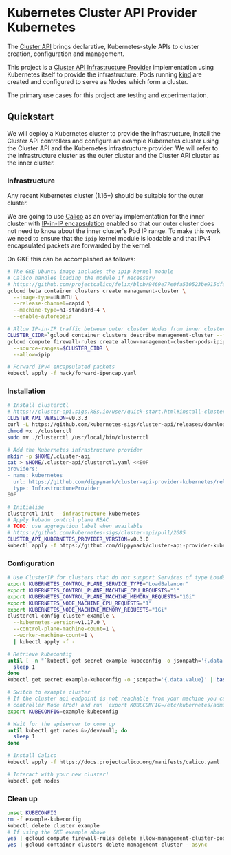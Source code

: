 # Kubernetes Cluster API Provider Kubernetes

The [Cluster API] brings declarative, Kubernetes-style APIs to cluster creation,
configuration and management.

This project is a [Cluster API Infrastructure Provider] implementation using
Kubernetes itself to provide the infrastructure. Pods running [kind] are
created and configured to serve as Nodes which form a cluster.

The primary use cases for this project are testing and experimentation.

## Quickstart

We will deploy a Kubernetes cluster to provide the infrastructure, install the Cluster API
controllers and configure an example Kubernetes cluster using the Cluster API and the Kubernetes
infrastructure provider. We will refer to the infrastructure cluster as the outer cluster and the
Cluster API cluster as the inner cluster.

### Infrastructure

Any recent Kubernetes cluster (1.16+) should be suitable for the outer cluster.

We are going to use [Calico] as an overlay implementation for the inner cluster with [IP-in-IP
encapsulation] enabled so that our outer cluster does not need to know about the inner cluster's Pod
IP range. To make this work we need to ensure that the `ipip` kernel module is loadable and that
IPv4 encapsulated packets are forwarded by the kernel.

On GKE this can be accomplished as follows:

```sh
# The GKE Ubuntu image includes the ipip kernel module
# Calico handles loading the module if necessary
# https://github.com/projectcalico/felix/blob/9469e77e0fa530523be915dfaa69cc42d30b8317/dataplane/linux/ipip_mgr.go#L107-L110
gcloud beta container clusters create management-cluster \
  --image-type=UBUNTU \
  --release-channel=rapid \
  --machine-type=n1-standard-4 \
  --enable-autorepair

# Allow IP-in-IP traffic between outer cluster Nodes from inner cluster Pods
CLUSTER_CIDR=`gcloud container clusters describe management-cluster --format="value(clusterIpv4Cidr)"`
gcloud compute firewall-rules create allow-management-cluster-pods-ipip \
  --source-ranges=$CLUSTER_CIDR \
  --allow=ipip

# Forward IPv4 encapsulated packets
kubectl apply -f hack/forward-ipencap.yaml
```

### Installation

```sh
# Install clusterctl
# https://cluster-api.sigs.k8s.io/user/quick-start.html#install-clusterctl
CLUSTER_API_VERSION=v0.3.3
curl -L https://github.com/kubernetes-sigs/cluster-api/releases/download/$CLUSTER_API_VERSION/clusterctl-`uname -s  | tr '[:upper:]' '[:lower:]'`-amd64 -o clusterctl
chmod +x ./clusterctl
sudo mv ./clusterctl /usr/local/bin/clusterctl

# Add the Kubernetes infrastructure provider
mkdir -p $HOME/.cluster-api
cat > $HOME/.cluster-api/clusterctl.yaml <<EOF
providers:
- name: kubernetes
  url: https://github.com/dippynark/cluster-api-provider-kubernetes/releases/latest/infrastructure-components.yaml
  type: InfrastructureProvider
EOF

# Initialise
clusterctl init --infrastructure kubernetes
# Apply kubadm control plane RBAC
# TODO: use aggregation label when available
# https://github.com/kubernetes-sigs/cluster-api/pull/2685
CLUSTER_API_KUBERNETES_PROVIDER_VERSION=v0.3.0
kubectl apply -f https://github.com/dippynark/cluster-api-provider-kubernetes/releases/download/$CLUSTER_API_KUBERNETES_PROVIDER_VERSION/kubeadm-control-plane-rbac.yaml
```

### Configuration

```sh
# Use ClusterIP for clusters that do not support Services of type LoadBalancer
export KUBERNETES_CONTROL_PLANE_SERVICE_TYPE="LoadBalancer"
export KUBERNETES_CONTROL_PLANE_MACHINE_CPU_REQUESTS="1"
export KUBERNETES_CONTROL_PLANE_MACHINE_MEMORY_REQUESTS="1Gi"
export KUBERNETES_NODE_MACHINE_CPU_REQUESTS="1"
export KUBERNETES_NODE_MACHINE_MEMORY_REQUESTS="1Gi"
clusterctl config cluster example \
  --kubernetes-version=v1.17.0 \
  --control-plane-machine-count=1 \
  --worker-machine-count=1 \
  | kubectl apply -f -

# Retrieve kubeconfig
until [ -n "`kubectl get secret example-kubeconfig -o jsonpath='{.data.value}' 2>/dev/null`" ] ; do
  sleep 1
done
kubectl get secret example-kubeconfig -o jsonpath='{.data.value}' | base64 --decode > example-kubeconfig

# Switch to example cluster
# If the cluster api endpoint is not reachable from your machine you can exec into a
# controller Node (Pod) and run `export KUBECONFIG=/etc/kubernetes/admin.conf` instead
export KUBECONFIG=example-kubeconfig

# Wait for the apiserver to come up
until kubectl get nodes &>/dev/null; do
  sleep 1
done

# Install Calico
kubectl apply -f https://docs.projectcalico.org/manifests/calico.yaml

# Interact with your new cluster!
kubectl get nodes
```

### Clean up

```sh
unset KUBECONFIG
rm -f example-kubeconfig
kubectl delete cluster example
# If using the GKE example above
yes | gcloud compute firewall-rules delete allow-management-cluster-pods-ipip
yes | gcloud container clusters delete management-cluster --async
```

[Cluster API]: https://github.com/kubernetes-sigs/cluster-api
[Cluster API Infrastructure Provider]: https://cluster-api.sigs.k8s.io/reference/providers.html#infrastructure
[kind]: https://github.com/kubernetes-sigs/kind
[LoadBalancer Service]: https://kubernetes.io/docs/concepts/services-networking/service/#loadbalancer
[Calico]: https://docs.projectcalico.org/v3.11/getting-started/kubernetes/
[IP-in-IP encapsulation]: https://docs.projectcalico.org/v3.11/getting-started/kubernetes/installation/config-options#configuring-ip-in-ip
